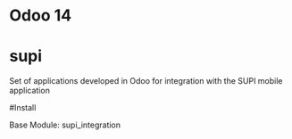 # Odoo 14
# supi

Set of applications developed in Odoo for integration with the SUPI mobile application

#Install

Base Module: supi_integration
